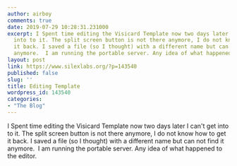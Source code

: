 ```yaml
---
author: airboy
comments: true
date: 2019-07-29 10:28:31.231000
excerpt: I Spent time editing the Visicard Template now two days later I can't get
  into to it. The split screen button is not there anymore, I do not know how to get
  it back. I saved a file (so I thought) with a different name but can not find it
  anymore.  I am running the portable server. Any idea of what happened to the editor.
layout: post
link: https://www.silexlabs.org/?p=143540
published: false
slug: ''
title: Editing Template
wordpress_id: 143540
categories:
- "The Blog"
---
```


I Spent time editing the Visicard Template now two days later I can't get into to it. The split screen button is not there anymore, I do not know how to get it back. I saved a file (so I thought) with a different name but can not find it anymore.  I am running the portable server. Any idea of what happened to the editor.
